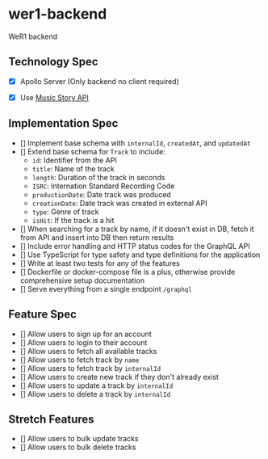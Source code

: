 # wer1-backend
WeR1 backend

## Technology Spec
- [x] Apollo Server (Only backend no client required)
- [x] Use [Music Story API](https://developers.music-story.com/developers)


## Implementation Spec
- [] Implement base schema with `internalId`, `createdAt`, and `updatedAt`
- [] Extend base schema for `Track` to include:
    - `id`: Identifier from the API
    - `title`: Name of the track
    - `length`: Duration of the track in seconds
    - `ISRC`: Internation Standard Recording Code
    - `productionDate`: Date track was produced
    - `creationDate`: Date track was created in external API
    - `type`: Genre of track
    - `isHit`: If the track is a hit
- [] When searching for a track by name, if it doesn't exist in DB, fetch it from API and insert into DB then return results
- [] Include error handling and HTTP status codes for the GraphQL API
- [] Use TypeScript for type safety and type definitions for the application
- [] Write at least two tests for any of the features
- [] Dockerfile or docker-compose file is a plus, otherwise provide comprehensive setup documentation
- [] Serve everything from a single endpoint `/graphql`

## Feature Spec
- [] Allow users to  sign up for an account
- [] Allow users to  login to their account
- [] Allow users to fetch all available tracks
- [] Allow users to fetch track by `name`
- [] Allow users to fetch track by `internalId`
- [] Allow users to create new track if they don't already exist
- [] Allow users to update a track by `internalId`
- [] Allow users to delete a track by `internalId`

## Stretch Features
- [] Allow users to bulk update tracks
- [] Allow users to bulk delete tracks


